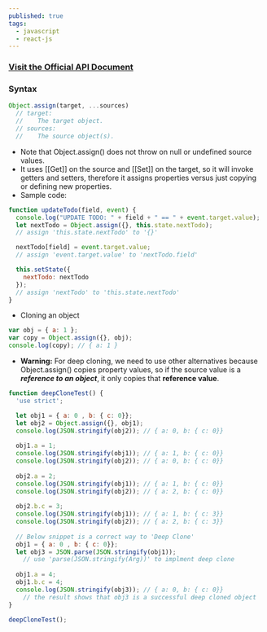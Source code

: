 ```yaml
---
published: true
tags:
  - javascript
  - react-js
---
```

### [Visit the Official API Document](https://developer.mozilla.org/en-US/docs/Web/JavaScript/Reference/Global_Objects/Object/assign)


### Syntax

```javascript
Object.assign(target, ...sources)
  // target:
  //    The target object.
  // sources:
  //    The source object(s).

```

* Note that Object.assign() does not throw on null or undefined source values.
* It uses [[Get]] on the source and [[Set]] on the target, so it will invoke getters and setters, therefore it assigns properties versus just copying or defining new properties.
* Sample code:

```javascript
function updateTodo(field, event) {
  console.log("UPDATE TODO: " + field + " == " + event.target.value);
  let nextTodo = Object.assign({}, this.state.nextTodo);
  // assign 'this.state.nextTodo' to '{}'

  nextTodo[field] = event.target.value;
  // assign 'event.target.value' to 'nextTodo.field'

  this.setState({
    nextTodo: nextTodo
  });        
  // assign 'nextTodo' to 'this.state.nextTodo'
}
```

* Cloning an object
```javascript
var obj = { a: 1 };
var copy = Object.assign({}, obj);
console.log(copy); // { a: 1 }
```

* **Warning:** For deep cloning, we need to use other alternatives because Object.assign() copies property values, so if the source value is a **_reference to an object_**, it only copies that **reference value**.

```javascript
function deepCloneTest() {
  'use strict';

  let obj1 = { a: 0 , b: { c: 0}};
  let obj2 = Object.assign({}, obj1);
  console.log(JSON.stringify(obj2)); // { a: 0, b: { c: 0}}
  
  obj1.a = 1;
  console.log(JSON.stringify(obj1)); // { a: 1, b: { c: 0}}
  console.log(JSON.stringify(obj2)); // { a: 0, b: { c: 0}}
  
  obj2.a = 2;
  console.log(JSON.stringify(obj1)); // { a: 1, b: { c: 0}}
  console.log(JSON.stringify(obj2)); // { a: 2, b: { c: 0}}
  
  obj2.b.c = 3;
  console.log(JSON.stringify(obj1)); // { a: 1, b: { c: 3}}
  console.log(JSON.stringify(obj2)); // { a: 2, b: { c: 3}}
  
  // Below snippet is a correct way to 'Deep Clone'
  obj1 = { a: 0 , b: { c: 0}};
  let obj3 = JSON.parse(JSON.stringify(obj1));
  	// use 'parse(JSON.stringify(Arg))' to implment deep clone
        
  obj1.a = 4;
  obj1.b.c = 4;
  console.log(JSON.stringify(obj3)); // { a: 0, b: { c: 0}}
  	// the result shows that obj3 is a successful deep cloned object
}

deepCloneTest();
```

<br />
<br />
